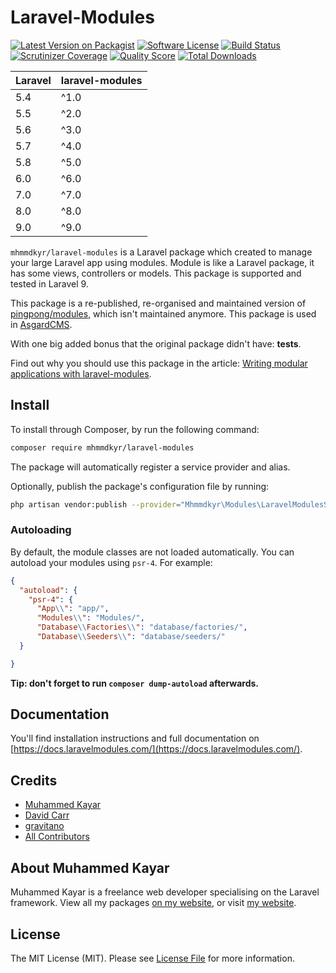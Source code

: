 # Laravel-Modules

[![Latest Version on Packagist](https://img.shields.io/packagist/v/mhmmdkyr/laravel-modules.svg?style=flat-square)](https://packagist.org/packages/mhmmdkyr/laravel-modules)
[![Software License](https://img.shields.io/badge/license-MIT-brightgreen.svg?style=flat-square)](LICENSE.md)
[![Build Status](https://img.shields.io/travis/mhmmdkyr/laravel-modules/master.svg?style=flat-square)](https://travis-ci.org/mhmmdkyr/laravel-modules)
[![Scrutinizer Coverage](https://img.shields.io/scrutinizer/coverage/g/mhmmdkyr/laravel-modules.svg?maxAge=86400&style=flat-square)](https://scrutinizer-ci.com/g/mhmmdkyr/laravel-modules/?branch=master)
[![Quality Score](https://img.shields.io/scrutinizer/g/mhmmdkyr/laravel-modules.svg?style=flat-square)](https://scrutinizer-ci.com/g/mhmmdkyr/laravel-modules)
[![Total Downloads](https://img.shields.io/packagist/dt/mhmmdkyr/laravel-modules.svg?style=flat-square)](https://packagist.org/packages/mhmmdkyr/laravel-modules)

| **Laravel**  |  **laravel-modules** |
|---|---|
| 5.4  | ^1.0  |
| 5.5  | ^2.0  |
| 5.6  | ^3.0  |
| 5.7  | ^4.0  |
| 5.8  | ^5.0  |
| 6.0  | ^6.0  |
| 7.0  | ^7.0 |
| 8.0  | ^8.0 |
| 9.0  | ^9.0 |

`mhmmdkyr/laravel-modules` is a Laravel package which created to manage your large Laravel app using modules. Module is like a Laravel package, it has some views, controllers or models. This package is supported and tested in Laravel 9.

This package is a re-published, re-organised and maintained version of [pingpong/modules](https://github.com/pingpong-labs/modules), which isn't maintained anymore. This package is used in [AsgardCMS](https://asgardcms.com/).

With one big added bonus that the original package didn't have: **tests**.

Find out why you should use this package in the article: [Writing modular applications with laravel-modules](https://nicolaswidart.com/blog/writing-modular-applications-with-laravel-modules).

## Install

To install through Composer, by run the following command:

``` bash
composer require mhmmdkyr/laravel-modules
```

The package will automatically register a service provider and alias.

Optionally, publish the package's configuration file by running:

``` bash
php artisan vendor:publish --provider="Mhmmdkyr\Modules\LaravelModulesServiceProvider"
```

### Autoloading

By default, the module classes are not loaded automatically. You can autoload your modules using `psr-4`. For example:

``` json
{
  "autoload": {
    "psr-4": {
      "App\\": "app/",
      "Modules\\": "Modules/",
      "Database\\Factories\\": "database/factories/",
      "Database\\Seeders\\": "database/seeders/"
  }

}
```

**Tip: don't forget to run `composer dump-autoload` afterwards.**

## Documentation

You'll find installation instructions and full documentation on [https://docs.laravelmodules.com/](https://docs.laravelmodules.com/).

## Credits

- [Muhammed Kayar](https://github.com/mhmmdkyr)
- [David Carr](https://github.com/dcblogdev)
- [gravitano](https://github.com/gravitano)
- [All Contributors](../../contributors)

## About Muhammed Kayar

Muhammed Kayar is a freelance web developer specialising on the Laravel framework. View all my packages [on my website](https://mhmmdkyr.com/), or visit [my website](https://nicolaswidart.com).


## License

The MIT License (MIT). Please see [License File](LICENSE.md) for more information.
